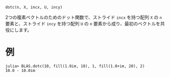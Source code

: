 ```
dotc(n, X, incx, U, incy)
```

2つの複素ベクトルのためのドット関数で、ストライド `incx` を持つ配列 `X` の `n` 要素と、ストライド `incy` を持つ配列 `U` の `n` 要素から成り、最初のベクトルを共役にします。

# 例

```jldoctest
julia> BLAS.dotc(10, fill(1.0im, 10), 1, fill(1.0+im, 20), 2)
10.0 - 10.0im
```
